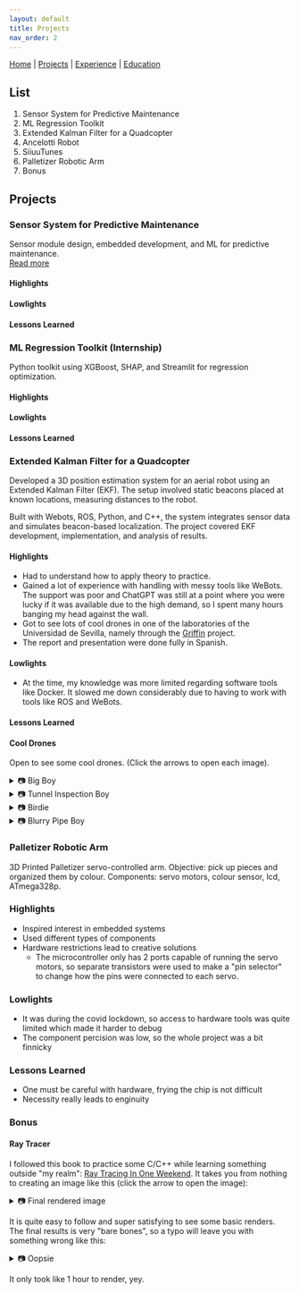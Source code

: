 ```yaml
---
layout: default
title: Projects
nav_order: 2
---
```


<link rel="stylesheet" href="/assets/css/style.css">

[Home](index.md) | [Projects](projects.md) | [Experience](experience.md) | [Education](education.md)

## List

1. Sensor System for Predictive Maintenance
2. ML Regression Toolkit
3. Extended Kalman Filter for a Quadcopter
4. Ancelotti Robot
5. SiiuuTunes
6. Palletizer Robotic Arm
7. Bonus

## Projects

### Sensor System for Predictive Maintenance

Sensor module design, embedded development, and ML for predictive maintenance.  
[Read more](https://www.agendagreenauto.pt/projeto/)

#### Highlights

#### Lowlights

#### Lessons Learned

### ML Regression Toolkit (Internship)

Python toolkit using XGBoost, SHAP, and Streamlit for regression optimization.

#### Highlights

#### Lowlights

#### Lessons Learned

### Extended Kalman Filter for a Quadcopter

Developed a 3D position estimation system for an aerial robot using an Extended Kalman Filter (EKF). The setup involved static beacons placed at known locations, measuring distances to the robot.

Built with Webots, ROS, Python, and C++, the system integrates sensor data and simulates beacon-based localization. The project covered EKF development, implementation, and analysis of results.

#### Highlights

- Had to understand how to apply theory to practice.
- Gained a lot of experience with handling with messy tools like WeBots. The support was poor and ChatGPT was still at a point where you were lucky if it was available due to the high demand, so I spent many hours banging my head against the wall.
- Got to see lots of cool drones in one of the laboratories of the Universidad de Sevilla, namely through the [Griffin](https://griffin-erc-advanced-grant.eu/) project.
- The report and presentation were done fully in Spanish.

#### Lowlights

- At the time, my knowledge was more limited regarding software tools like Docker. It slowed me down considerably due to having to work with tools like ROS and WeBots.

#### Lessons Learned

#### Cool Drones

Open to see some cool drones. (Click the arrows to open each image).

<details>
  <summary>📷 Big Boy</summary>

![BigBoy](images/projects/ekf/ganda_drone.jpg)

</details>

<details>
  <summary>📷 Tunnel Inspection Boy</summary>

![Estrano](images/projects/ekf/longo.jpg)

</details>

<details>
  <summary>📷 Birdie</summary>

![Pájaro](images/projects/ekf/passaro.jpg)

</details>

<details>
  <summary>📷 Blurry Pipe Boy</summary>

![Pájaro](images/projects/ekf/pipe.jpg)

</details>


### Palletizer Robotic Arm

3D Printed Palletizer servo-controlled arm. Objective: pick up pieces and organized them by colour. Components: servo motors, colour sensor, lcd, ATmega328p.

### Highlights

- Inspired interest in embedded systems
- Used different types of components
- Hardware restrictions lead to creative solutions
  - The microcontroller only has 2 ports capable of running the servo motors, so separate transistors were used to make a "pin selector" to change how the pins were connected to each servo.

### Lowlights

- It was during the covid lockdown, so access to hardware tools was quite limited which made it harder to debug
- The component percision was low, so the whole project was a bit finnicky

### Lessons Learned

- One must be careful with hardware, frying the chip is not difficult
- Necessity really leads to enginuity

### Bonus

#### Ray Tracer

I followed this book to practice some C/C++ while learning something outside "my realm": [Ray Tracing In One Weekend](https://raytracing.github.io/books/RayTracingInOneWeekend.html). It takes you from nothing to creating an image like this (click the arrow to open the image):

<details>
  <summary>📷 Final rendered image</summary>

![craysiete](images/projects/craysiete/lindissimo.png)

</details>

It is quite easy to follow and super satisfying to see some basic renders. The final results is very "bare bones", so a typo will leave you with something wrong like this:

<details>
  <summary>📷 Oopsie</summary>

![oopsie](images/projects/craysiete/lindissirrissimo.png)

</details>

It only took like 1 hour to render, yey.
